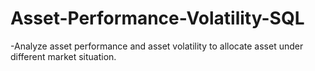 # Asset-Performance-Volatility-SQL
-Analyze asset performance and asset volatility to allocate asset under different market situation.
